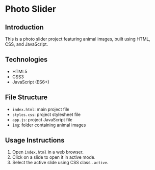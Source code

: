 

**Photo Slider**
=======================

**Introduction**
---------------

This is a photo slider project featuring animal images, built using HTML, CSS, and JavaScript.


**Technologies**
----------------

* HTML5
* CSS3
* JavaScript (ES6+)

**File Structure**
-----------------

* `index.html`: main project file
* `styles.css`: project stylesheet file
* `app.js`: project JavaScript file
* `img`: folder containing animal images

**Usage Instructions**
--------------------

1. Open `index.html` in a web browser.
2. Click on a slide to open it in active mode.
3. Select the active slide using CSS class `.active`.

